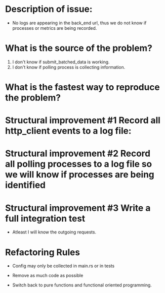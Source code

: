 # Description of issue:

- No logs are appearing in the back_end url, thus we do not know if processes or metrics are being recorded.

# What is the source of the problem?

1. I don't know if submit_batched_data is working.
2. I don't know if polling process is collecting information.

# What is the fastest way to reproduce the problem?

# Structural improvement #1 Record all http_client events to a log file:

# Structural improvement #2 Record all polling processes to a log file so we will know if processes are being identified

# Structural improvement #3 Write a full integration test

- Atleast I will know the outgoing requests.

# Refactoring Rules

- Config may only be collected in main.rs or in tests

- Remove as much code as possible

- Switch back to pure functions and functional oriented programming.

